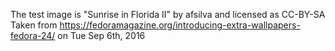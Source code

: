 The test image is  "Sunrise in Florida II" by afsilva and licensed as CC-BY-SA
Taken from https://fedoramagazine.org/introducing-extra-wallpapers-fedora-24/
on Tue Sep 6th, 2016

